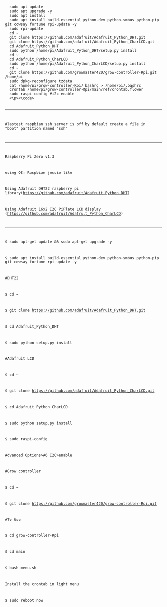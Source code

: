 <p><code>
  sudo apt update
  sudo apt upgrade -y
  sudo apt install 
  sudo apt install build-essential python-dev python-smbus python-pip git cowsay fortune rpi-update -y
  sudo rpi-update
  cd ~
  git clone https://github.com/adafruit/Adafruit_Python_DHT.git
  git clone https://github.com/adafruit/Adafruit_Python_CharLCD.git
  cd Adafruit_Python_DHT
  sudo python /home/pi/Adafruit_Python_DHT/setup.py install 
  cd ~
  cd Adafruit_Python_CharLCD
  sudo python /home/pi/Adafruit_Python_CharLCD/setup.py install 
  cd ~
  git clone https://github.com/growmaster420/grow-controller-Rpi.git /home/pi
  sudo dpkg-reconfigure tzdata
  cat /home/pi/grow-controller-Rpi/.bashrc > /home/pi/.bashrc
  crontab /home/pi/grow-controller-Rpi/main/ref/crontab.flower
  sudo raspi-config #i2c enable
  <\p><\code>

***********************************************************************************

#lastest raspbian ssh server is off by default
create a file in "boot" partition named "ssh"

************************************************************************************

Raspberry Pi Zero v1.3

using OS: Raspbian jessie lite

Using Adafruit DHT22 raspberry pi library(https://github.com/adafruit/Adafruit_Python_DHT) 

Using Adafruit 16x2 I2C PiPlate LCD display (https://github.com/adafruit/Adafruit_Python_CharLCD)



***************************************************************************************


$ sudo apt-get update && sudo apt-get upgrade -y 


$ sudo apt install build-essential python-dev python-smbus python-pip git cowsay fortune rpi-update -y

#DHT22

$ cd ~

$ git clone https://github.com/adafruit/Adafruit_Python_DHT.git

$ cd Adafruit_Python_DHT

$ sudo python setup.py install

#Adafruit LCD

$ cd ~

$ git clone https://github.com/adafruit/Adafruit_Python_CharLCD.git

$ cd Adafruit_Python_CharLCD

$ sudo python setup.py install

$ sudo raspi-config 

Advanced Options>A6 I2C>enable

#Grow controller

$ cd ~

$ git clone https://github.com/growmaster420/grow-controller-Rpi.git

#To Use

$ cd grow-controller-Rpi

$ cd main

$ bash menu.sh

Install the crontab in light menu

$ sudo reboot now
